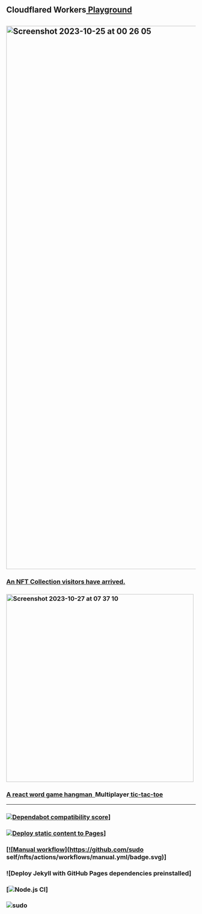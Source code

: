 ## Cloudflared Workers<a href="https://workers.cloudflare.com/playground">&nbsp;Playground
## <img width="1440" alt="Screenshot 2023-10-25 at 00 26 05" src="https://github.com/sudo-self/sudo-self/assets/119916323/e78dceda-64bf-4eca-aa1a-3f647999e109">
### An NFT Collection<a href="https://visitors.jessejesse.com">&nbsp;visitors have arrived.
### <img width="498" alt="Screenshot 2023-10-27 at 07 37 10" src="https://github.com/sudo-self/sudo-self/assets/119916323/0fc668d4-77f3-43f4-a568-f3cf2d42d292">
### A react word game<a href="https://sudo-hangman.vercel.app">&nbsp;hangman&nbsp;&nbsp;</a>Multiplayer<a href="https://xo.jessejesse.com">&nbsp;tic-tac-toe<hr>
### ![Dependabot compatibility score](https://dependabot-badges.githubapp.com/badges/compatibility_score?dependency-name=@babel/traverse&package-manager=npm_and_yarn&previous-version=7.22.5&new-version=7.23.2)]
### ![Deploy static content to Pages](https://github.com/sudo-self/sudo-self/actions/workflows/static.yml/badge.svg)]
### [![Manual workflow](https://github.com/sudo self/nfts/actions/workflows/manual.yml/badge.svg)]
### ![Deploy Jekyll with GitHub Pages dependencies preinstalled]
### [![Node.js CI](https://github.com/sudo-self/xo.JesseJesse.com/actions/workflows/node.js.yml/badge.svg?branch=main)]
### ![sudo](https://github.com/sudo-self/sudo-self/assets/119916323/1a759590-b554-4ce3-88a1-4fe5f278b915)





